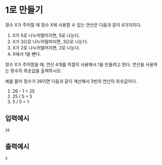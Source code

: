 # 1로 만들기

정수 X가 주어질 때 정수 X에 사용할 수 있는 연산은 다음과 같이 4가지이다.

1. X가 5로 나누어떨어지면, 5로 나눈다.
2. X가 3으로 나누어떨어지면, 3으로 나눈다.
3. X가 2로 나누어떨어지면, 2로 나눈다.
4. X에서 1을 뺀다.

정수 X가 주어졌을 때, 연산 4개를 적절히 사용해서 1을 만들려고 한다. 연산을 사용하는 횟수의 최솟값을 출력하시오.

예를 들어 정수가 26이면 다음과 같이 계산해서 3번의 연산이 최솟값이다.

1. 26 - 1 = 25
2. 25 / 5 = 5
3. 5 / 5 = 1

## 입력예시

```
26
```

## 출력예시

```
3
```